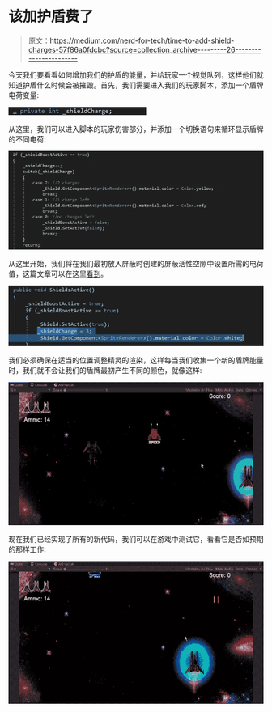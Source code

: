 # 该加护盾费了

> 原文：<https://medium.com/nerd-for-tech/time-to-add-shield-charges-57f86a0fdcbc?source=collection_archive---------26----------------------->

今天我们要看看如何增加我们的护盾的能量，并给玩家一个视觉队列，这样他们就知道护盾什么时候会被摧毁。首先，我们需要进入我们的玩家脚本，添加一个盾牌电荷变量:

![](img/1376e2370789677be007b5dc1898f41f.png)

从这里，我们可以进入脚本的玩家伤害部分，并添加一个切换语句来循环显示盾牌的不同电荷:

![](img/54173f90fc6708a3a443bc4122468ba3.png)

从这里开始，我们将在我们最初放入屏蔽时创建的屏蔽活性空隙中设置所需的电荷值，这篇文章可以在这里[看到](/nerd-for-tech/shields-up-10bf97d47ecb)。

![](img/7b82e104e2e75a2b1a694f27681da34a.png)

我们必须确保在适当的位置调整精灵的渲染，这样每当我们收集一个新的盾牌能量时，我们就不会让我们的盾牌最初产生不同的颜色，就像这样:

![](img/a91146c9a65a035734855c73df35322d.png)

现在我们已经实现了所有的新代码，我们可以在游戏中测试它，看看它是否如预期的那样工作:

![](img/42f80ca42d09e96d199fdcd27c79bdce.png)